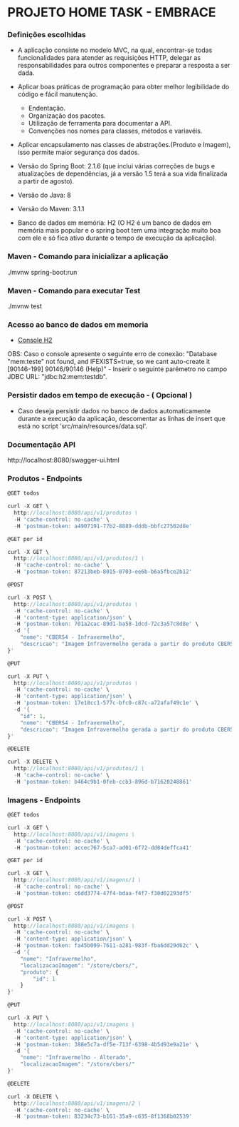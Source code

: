 # PROJETO HOME TASK - EMBRACE

### Definições escolhidas

* A aplicação consiste no modelo MVC, na qual, encontrar-se todas funcionalidades para atender as requisições HTTP, delegar as responsabilidades para outros componentes e 
preparar a resposta a ser dada.
 
* Aplicar boas práticas de programação para obter melhor legibilidade do código e fácil manutenção.
	* Endentação.
	* Organização dos pacotes.
	* Utilização de ferramenta para documentar a API.
	* Convenções nos nomes para classes, métodos e variavéis.

* Aplicar encapsulamento nas classes de abstrações.(Produto e Imagem), isso permite maior segurança dos dados.

* Versão do Spring Boot: 2.1.6 (que inclui várias correções de bugs e atualizações de dependências, 
já a versão 1.5 terá a sua vida finalizada a partir de agosto).

* Versão do Java: 8

* Versão do Maven: 3.1.1

* Banco de dados em memória: H2 (O H2 é um banco de dados em memória mais popular e o spring boot 
tem uma integração muito boa com ele e só fica ativo durante o tempo de execução da aplicação).

### Maven - Comando para inicializar a aplicação

./mvnw spring-boot:run

### Maven - Comando para executar Test

./mvnw test

### Acesso ao banco de dados em memoria
* [Console H2](http://localhost:8080/h2-console)

OBS: Caso o console apresente o seguinte erro de conexão: "Database "mem:teste" not found, and IFEXISTS=true, so we cant auto-create it [90146-199] 90146/90146 (Help)" -
Inserir o seguinte parêmetro no campo JDBC URL: "jdbc:h2:mem:testdb".

### Persistir dados em tempo de execução - ( Opcional )

* Caso deseja persistir dados no banco de dados automaticamente durante a execução da aplicação, 
descomentar as linhas de insert que está no script 'src/main/resources/data.sql'. 

### Documentação API

http://localhost:8080/swagger-ui.html

### Produtos - Endpoints

```js
@GET todos

curl -X GET \
  http://localhost:8080/api/v1/produtos \
  -H 'cache-control: no-cache' \
  -H 'postman-token: a4907191-77b2-8889-dddb-bbfc27502d8e'
```

```js
@GET por id

curl -X GET \
  http://localhost:8080/api/v1/produtos/1 \
  -H 'cache-control: no-cache' \
  -H 'postman-token: 87213beb-8015-0703-ee6b-b6a5fbce2b12'
```

```js
@POST

curl -X POST \
  http://localhost:8080/api/v1/produtos \
  -H 'cache-control: no-cache' \
  -H 'content-type: application/json' \
  -H 'postman-token: 701a2cac-89d1-ba58-1dcd-72c3a57c8d8e' \
  -d '{
	"nome": "CBERS4 - Infravermelho",
	"descricao": "Imagem Infravermelho gerada a partir do produto CBERS 4"
}'
```

```js
@PUT

curl -X PUT \
  http://localhost:8080/api/v1/produtos \
  -H 'cache-control: no-cache' \
  -H 'content-type: application/json' \
  -H 'postman-token: 17e18cc1-577c-bfc0-c87c-a72afaf49c1e' \
  -d '{
    "id": 1,
    "nome": "CBERS4 - Infravermelho",
    "descricao": "Imagem Infravermelho gerada a partir do produto CBERS 4 - Necessário detalhar melhor"
}'
```

```js
@DELETE

curl -X DELETE \
  http://localhost:8080/api/v1/produtos/1 \
  -H 'cache-control: no-cache' \
  -H 'postman-token: b464c9b1-0feb-ccb3-896d-b71620248861'
```

### Imagens - Endpoints

```js
@GET todos

curl -X GET \
  http://localhost:8080/api/v1/imagens \
  -H 'cache-control: no-cache' \
  -H 'postman-token: accec767-5ca7-ad01-6f72-dd84deffca41'

```

```js
@GET por id

curl -X GET \
  http://localhost:8080/api/v1/imagens/1 \
  -H 'cache-control: no-cache' \
  -H 'postman-token: c6dd3774-47f4-bdaa-f4f7-f30d02293df5'

```

```js
@POST

curl -X POST \
  http://localhost:8080/api/v1/imagens \
  -H 'cache-control: no-cache' \
  -H 'content-type: application/json' \
  -H 'postman-token: fa45b099-7611-a281-983f-fba6dd29d62c' \
  -d '{
	"nome": "Infravermelho",
	"localizacaoImagem": "/store/cbers/",
	"produto": {
		"id": 1
	}
}'

```

```js
@PUT

curl -X PUT \
  http://localhost:8080/api/v1/imagens \
  -H 'cache-control: no-cache' \
  -H 'content-type: application/json' \
  -H 'postman-token: 388e5c7a-df5e-713f-6398-4b5d93e9a21e' \
  -d '{
	"nome": "Infravermelho - Alterado",
	"localizacaoImagem": "/store/cbers/"
}'

```

```js
@DELETE

curl -X DELETE \
  http://localhost:8080/api/v1/imagens/2 \
  -H 'cache-control: no-cache' \
  -H 'postman-token: 83234c73-b161-35a9-c635-8f1368b02539'

```
